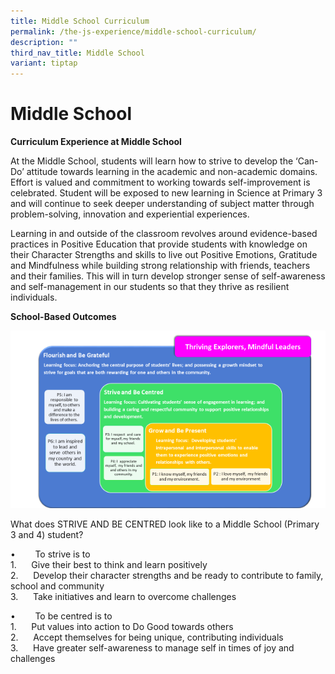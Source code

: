 ```yaml
---
title: Middle School Curriculum
permalink: /the-js-experience/middle-school-curriculum/
description: ""
third_nav_title: Middle School
variant: tiptap
---
```

# **Middle School**

**Curriculum Experience at Middle School**

At the Middle School, students will learn how to strive to develop the ‘Can-Do’ attitude towards learning in the academic and non-academic domains. Effort is valued and commitment to working towards self-improvement is celebrated. Student will be exposed to new learning in Science at Primary 3 and will continue to seek deeper understanding of subject matter through problem-solving, innovation and experiential experiences.

Learning in and outside of the classroom revolves around evidence-based practices in Positive Education that provide students with knowledge on their Character Strengths and skills to live out Positive Emotions, Gratitude and Mindfulness while building strong relationship with friends, teachers and their families. This will in turn develop stronger sense of self-awareness and self-management in our students so that they thrive as resilient individuals.

**School-Based Outcomes**

![](/images/22.png)

What does STRIVE AND BE CENTRED look like to a Middle School (Primary 3 and 4) student?

•        To strive is to   
1.      Give their best to think and learn positively   
2.      Develop their character strengths and be ready to contribute to family, school and community  
3.      Take initiatives and learn to overcome challenges

•        To be centred is to  
1.      Put values into action to Do Good towards others  
2.      Accept themselves for being unique, contributing individuals  
3.      Have greater self-awareness to manage self in times of joy and challenges